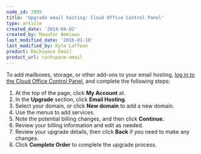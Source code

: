 ```yaml
---
node_id: 3995
title: 'Upgrade email hosting: Cloud Office Control Panel'
type: article
created_date: '2014-04-02'
created_by: Mawutor Amesawu
last_modified_date: '2016-01-18'
last_modified_by: Kyle Laffoon
product: Rackspace Email
product_url: rackspace-email
---
```


To add mailboxes, storage, or other add-ons to your email hosting, [log
in to the Cloud Office Control Panel](https://cp.rackspace.com/), and
complete the following steps:

1.  At the top of the page, click **My Account** at.
2.  In the **Upgrade** section, click **Email Hosting**.
3.  Select your domain, or click **New domain** to add a new domain.
4.  Use the menus to add services.
5.  Note the potential billing changes, and then click **Continue.**
6.  Review your billing information and edit as needed.
7.  Review your upgrade details, then click **Back** if you need to make
    any changes.
8.  Click **Complete Order** to complete the upgrade process.


